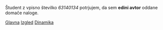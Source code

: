 Študent z vpisno številko _63140134_ potrjujem, da sem __edini avtor__ oddane domače naloge.

[Glavna](https://rawgit.com/kristanm1/stroboskop/master/stroboskop.html)
[Izgled](https://rawgit.com/kristanm1/stroboskop/izgled/stroboskop.html)
[Dinamika](https://rawgit.com/kristanm1/stroboskop/dinamika/stroboskop.html)
